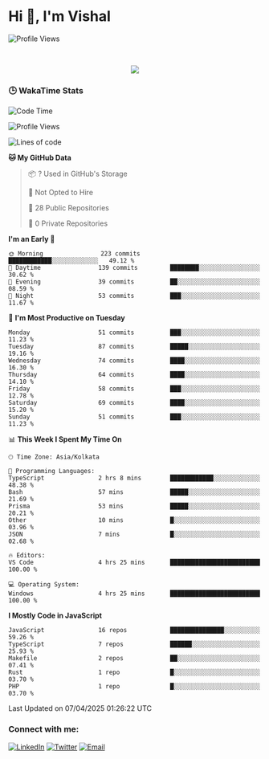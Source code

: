 # Hi 👋, I'm Vishal

  
 <!--<img src="https://komarev.com/ghpvc/?username=swarajbachu&label=Profile%20Views&color=0e75b6&style=flat" align='right' alt="swarajbachu" />-->
![Profile Views](http://img.shields.io/badge/Profile%20Views-117-blue)


<br/>


<p align="center">
  <a href="https://github.com/iVishalCode/readme-typing-svg"><img src="https://readme-typing-svg.herokuapp.com?lines=Computer+Science+Student;Full+Stack+Web+Developer;Freelancer;WEB3%20%20Enthusiastic;Always%20learning%20new%20things&center=true&width=380&height=45"></a>
</p>


### 🕒 WakaTime Stats
<!--START_SECTION:waka-->
![Code Time](http://img.shields.io/badge/Code%20Time-40%20hrs%2048%20mins-blue)

![Profile Views](http://img.shields.io/badge/Profile%20Views-0-blue)

![Lines of code](https://img.shields.io/badge/From%20Hello%20World%20I%27ve%20Written-2.9%20million%20lines%20of%20code-blue)

**🐱 My GitHub Data** 

> 📦 ? Used in GitHub's Storage 
 > 
> 🚫 Not Opted to Hire
 > 
> 📜 28 Public Repositories 
 > 
> 🔑 0 Private Repositories 
 > 
**I'm an Early 🐤** 

```text
🌞 Morning                223 commits         ████████████░░░░░░░░░░░░░   49.12 % 
🌆 Daytime                139 commits         ████████░░░░░░░░░░░░░░░░░   30.62 % 
🌃 Evening                39 commits          ██░░░░░░░░░░░░░░░░░░░░░░░   08.59 % 
🌙 Night                  53 commits          ███░░░░░░░░░░░░░░░░░░░░░░   11.67 % 
```
📅 **I'm Most Productive on Tuesday** 

```text
Monday                   51 commits          ███░░░░░░░░░░░░░░░░░░░░░░   11.23 % 
Tuesday                  87 commits          █████░░░░░░░░░░░░░░░░░░░░   19.16 % 
Wednesday                74 commits          ████░░░░░░░░░░░░░░░░░░░░░   16.30 % 
Thursday                 64 commits          ████░░░░░░░░░░░░░░░░░░░░░   14.10 % 
Friday                   58 commits          ███░░░░░░░░░░░░░░░░░░░░░░   12.78 % 
Saturday                 69 commits          ████░░░░░░░░░░░░░░░░░░░░░   15.20 % 
Sunday                   51 commits          ███░░░░░░░░░░░░░░░░░░░░░░   11.23 % 
```


📊 **This Week I Spent My Time On** 

```text
🕑︎ Time Zone: Asia/Kolkata

💬 Programming Languages: 
TypeScript               2 hrs 8 mins        ████████████░░░░░░░░░░░░░   48.38 % 
Bash                     57 mins             █████░░░░░░░░░░░░░░░░░░░░   21.69 % 
Prisma                   53 mins             █████░░░░░░░░░░░░░░░░░░░░   20.21 % 
Other                    10 mins             █░░░░░░░░░░░░░░░░░░░░░░░░   03.96 % 
JSON                     7 mins              █░░░░░░░░░░░░░░░░░░░░░░░░   02.68 % 

🔥 Editors: 
VS Code                  4 hrs 25 mins       █████████████████████████   100.00 % 

💻 Operating System: 
Windows                  4 hrs 25 mins       █████████████████████████   100.00 % 
```

**I Mostly Code in JavaScript** 

```text
JavaScript               16 repos            ███████████████░░░░░░░░░░   59.26 % 
TypeScript               7 repos             ██████░░░░░░░░░░░░░░░░░░░   25.93 % 
Makefile                 2 repos             ██░░░░░░░░░░░░░░░░░░░░░░░   07.41 % 
Rust                     1 repo              █░░░░░░░░░░░░░░░░░░░░░░░░   03.70 % 
PHP                      1 repo              █░░░░░░░░░░░░░░░░░░░░░░░░   03.70 % 
```




 Last Updated on 07/04/2025 01:26:22 UTC
<!--END_SECTION:waka-->


### Connect with me:

[![LinkedIn](https://img.shields.io/badge/LinkedIn-0A66C2?style=for-the-badge&logo=linkedin&logoColor=white)](https://linkedin.com/in/vishal-kumar-779054260)
[![Twitter](https://img.shields.io/badge/Twitter-1DA1F2?style=for-the-badge&logo=twitter&logoColor=white)](https://twitter.com/iVishalCode)
[![Email](https://img.shields.io/badge/Email-D14836?style=for-the-badge&logo=gmail&logoColor=white)](mailto:ilearnvk@gmail.com)

